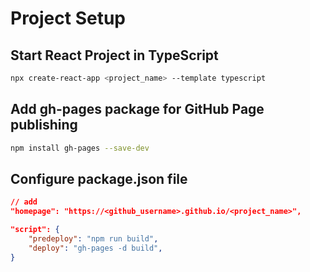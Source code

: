 # Project Setup

## Start React Project in TypeScript

```bash
npx create-react-app <project_name> --template typescript
```

## Add gh-pages package for GitHub Page publishing

```bash
npm install gh-pages --save-dev
```

## Configure package.json file

```json
// add
"homepage": "https://<github_username>.github.io/<project_name>",

"script": {
    "predeploy": "npm run build",
    "deploy": "gh-pages -d build",
}
```
